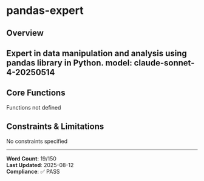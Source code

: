 # pandas-expert

## Overview

Expert in data manipulation and analysis using pandas library in Python.
model: claude-sonnet-4-20250514
---

## Core Functions

Functions not defined

## Constraints & Limitations

No constraints specified



---
**Word Count**: 19/150  
**Last Updated**: 2025-08-12  
**Compliance**: ✅ PASS